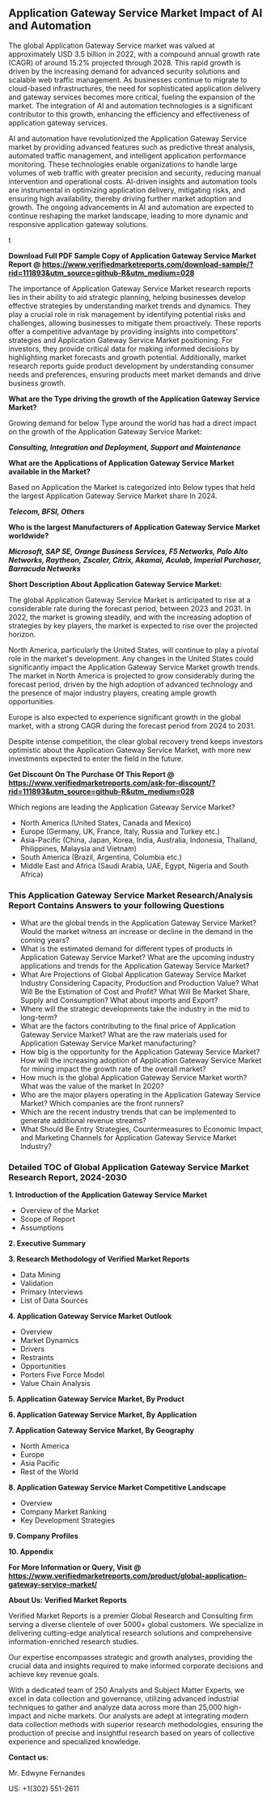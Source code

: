 <h2>Application Gateway Service Market Impact of AI and Automation</h2><p>The global Application Gateway Service market was valued at approximately USD 3.5 billion in 2022, with a compound annual growth rate (CAGR) of around 15.2% projected through 2028. This rapid growth is driven by the increasing demand for advanced security solutions and scalable web traffic management. As businesses continue to migrate to cloud-based infrastructures, the need for sophisticated application delivery and gateway services becomes more critical, fueling the expansion of the market. The integration of AI and automation technologies is a significant contributor to this growth, enhancing the efficiency and effectiveness of application gateway services.</p><p>AI and automation have revolutionized the Application Gateway Service market by providing advanced features such as predictive threat analysis, automated traffic management, and intelligent application performance monitoring. These technologies enable organizations to handle large volumes of web traffic with greater precision and security, reducing manual intervention and operational costs. AI-driven insights and automation tools are instrumental in optimizing application delivery, mitigating risks, and ensuring high availability, thereby driving further market adoption and growth. The ongoing advancements in AI and automation are expected to continue reshaping the market landscape, leading to more dynamic and responsive application gateway solutions.</p>t</p><p id="" class=""><strong>Download Full PDF Sample Copy of Application Gateway Service Market Report @ <a href="https://www.verifiedmarketreports.com/download-sample/?rid=111893&utm_source=github-R&utm_medium=028" target="_blank">https://www.verifiedmarketreports.com/download-sample/?rid=111893&utm_source=github-R&utm_medium=028</a></strong></p><p>The importance of&nbsp;Application Gateway Service Market research reports lies in their ability to aid strategic planning, helping businesses develop effective strategies by understanding market trends and dynamics. They play a crucial role in risk management by identifying potential risks and challenges, allowing businesses to mitigate them proactively. These reports offer a competitive advantage by providing insights into competitors' strategies and Application Gateway Service Market positioning. For investors, they provide critical data for making informed decisions by highlighting market forecasts and growth potential. Additionally, market research reports guide product development by understanding consumer needs and preferences, ensuring products meet market demands and drive business growth.</p><p><strong>What are the&nbsp;Type driving the growth of the Application Gateway Service Market?</strong></p><p id="" class="">Growing demand for below Type around the world has had a direct impact on the growth of the Application Gateway Service Market:</p><em><strong>Consulting, Integration and Deployment, Support and Maintenance</strong></em></p><strong>What are the&nbsp;Applications&nbsp;of Application Gateway Service Market available in the Market?</strong></p><p id="" class="">Based on Application the Market is categorized into Below types that held the largest Application Gateway Service Market share In 2024.</p><em><strong>Telecom, BFSI, Others</strong></em></p><strong>Who is the largest Manufacturers of Application Gateway Service Market worldwide?</strong></p><p><em><strong>Microsoft, SAP SE, Orange Business Services, F5 Networks, Palo Alto Networks, Raytheon, Zscaler, Citrix, Akamai, Aculab, Imperial Purchaser, Barracuda Networks</strong></em></p><p id="" class=""><strong>Short Description About Application Gateway Service Market:</strong></p><p>The global Application Gateway Service Market is anticipated to rise at a considerable rate during the forecast period, between 2023 and 2031. In 2022, the market is growing steadily, and with the increasing adoption of strategies by key players, the market is expected to rise over the projected horizon.</p><p>North America, particularly the United States, will continue to play a pivotal role in the market's development. Any changes in the United States could significantly impact the Application Gateway Service Market growth trends. The market in North America is projected to grow considerably during the forecast period, driven by the high adoption of advanced technology and the presence of major industry players, creating ample growth opportunities.</p><p>Europe is also expected to experience significant growth in the global market, with a strong CAGR during the forecast period from 2024 to 2031.</p><p>Despite intense competition, the clear global recovery trend keeps investors optimistic about the Application Gateway Service Market, with more new investments expected to enter the field in the future.</p><p id="" class=""><strong>Get Discount On The Purchase Of This Report @ <a href="https://www.verifiedmarketreports.com/ask-for-discount/?rid=111893&utm_source=github-R&utm_medium=028" target="_blank">https://www.verifiedmarketreports.com/ask-for-discount/?rid=111893&utm_source=github-R&utm_medium=028</a></strong></p>Which regions are leading the Application Gateway Service Market?</p><ul><li>North America (United States, Canada and Mexico)</li><li>Europe (Germany, UK, France, Italy, Russia and Turkey etc.)</li><li>Asia-Pacific (China, Japan, Korea, India, Australia, Indonesia, Thailand, Philippines, Malaysia and Vietnam)</li><li>South America (Brazil, Argentina, Columbia etc.)</li><li>Middle East and Africa (Saudi Arabia, UAE, Egypt, Nigeria and South Africa)</li></ul><h3 id="" class="">This Application Gateway Service Market Research/Analysis Report Contains Answers to your following Questions</h3><ul><li>What are the global trends in the Application Gateway Service Market? Would the market witness an increase or decline in the demand in the coming years?</li><li>What is the estimated demand for different types of products in Application Gateway Service Market? What are the upcoming industry applications and trends for the Application Gateway Service Market?</li><li>What Are Projections of Global Application Gateway Service Market Industry Considering Capacity, Production and Production Value? What Will Be the Estimation of Cost and Profit? What Will Be Market Share, Supply and Consumption? What about imports and Export?</li><li>Where will the strategic developments take the industry in the mid to long-term?</li><li>What are the factors contributing to the final price of Application Gateway Service Market? What are the raw materials used for Application Gateway Service Market manufacturing?</li><li>How big is the opportunity for the Application Gateway Service Market? How will the increasing adoption of Application Gateway Service Market for mining impact the growth rate of the overall market?</li><li>How much is the global Application Gateway Service Market worth? What was the value of the market In 2020?</li><li>Who are the major players operating in the Application Gateway Service Market? Which companies are the front runners?</li><li>Which are the recent industry trends that can be implemented to generate additional revenue streams?</li><li>What Should Be Entry Strategies, Countermeasures to Economic Impact, and Marketing Channels for Application Gateway Service Market Industry?</li></ul><h3 id="" class="">Detailed TOC of Global Application Gateway Service Market Research Report, 2024-2030</h3><p id="" class=""><strong>1. Introduction of the Application Gateway Service Market</strong></p><ul><li>Overview of the Market</li><li>Scope of Report</li><li>Assumptions</li></ul><p id="" class=""><strong>2. Executive Summary</strong></p><p id="" class=""><strong>3. Research Methodology of Verified Market Reports</strong></p><ul><li>Data Mining</li><li>Validation</li><li>Primary Interviews</li><li>List of Data Sources</li></ul><p id="" class=""><strong>4. Application Gateway Service Market Outlook</strong></p><ul><li>Overview</li><li>Market Dynamics</li><li>Drivers</li><li>Restraints</li><li>Opportunities</li><li>Porters Five Force Model</li><li>Value Chain Analysis</li></ul><p id="" class=""><strong>5. Application Gateway Service Market, By Product</strong></p><p id="" class=""><strong>6. Application Gateway Service Market, By Application</strong></p><p id="" class=""><strong>7. Application Gateway Service Market, By Geography</strong></p><ul><li>North America</li><li>Europe</li><li>Asia Pacific</li><li>Rest of the World</li></ul><p id="" class=""><strong>8. Application Gateway Service Market Competitive Landscape</strong></p><ul><li>Overview</li><li>Company Market Ranking</li><li>Key Development Strategies</li></ul><p id="" class=""><strong>9. Company Profiles</strong></p><p id="" class=""><strong>10. Appendix</strong></p><p id="" class=""><strong>For More Information or Query, Visit @ <a href="https://www.verifiedmarketreports.com/product/global-application-gateway-service-market/" target="_blank">https://www.verifiedmarketreports.com/product/global-application-gateway-service-market/</a></strong></p><p id="" class=""><strong>About Us: Verified Market Reports</strong></p><p id="" class="">Verified Market Reports is a premier Global Research and Consulting firm serving a diverse clientele of over 5000+ global customers. We specialize in delivering cutting-edge analytical research solutions and comprehensive information-enriched research studies.</p><p id="" class="">Our expertise encompasses strategic and growth analyses, providing the crucial data and insights required to make informed corporate decisions and achieve key revenue goals.</p><p id="" class="">With a dedicated team of 250 Analysts and Subject Matter Experts, we excel in data collection and governance, utilizing advanced industrial techniques to gather and analyze data across more than 25,000 high-impact and niche markets. Our analysts are adept at integrating modern data collection methods with superior research methodologies, ensuring the production of precise and insightful research based on years of collective experience and specialized knowledge.</p><p id="" class=""><strong>Contact us:</strong></p><p id="" class="">Mr. Edwyne Fernandes</p><p id="" class="">US: +1(302) 551-2611</p>